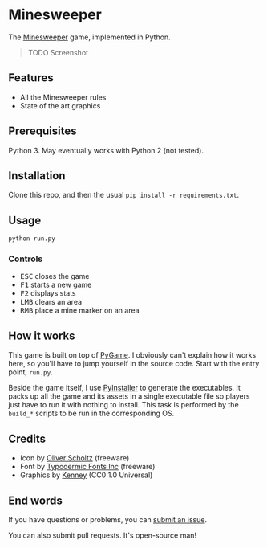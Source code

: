 # Minesweeper

The [Minesweeper](https://en.wikipedia.org/wiki/Minesweeper_(video_game)) game, implemented in Python.

> TODO Screenshot

## Features

  - All the Minesweeper rules
  - State of the art graphics

## Prerequisites

Python 3. May eventually works with Python 2 (not tested).

## Installation

Clone this repo, and then the usual `pip install -r requirements.txt`.

## Usage

```
python run.py
```

### Controls

  - <kbd>ESC</kbd> closes the game
  - <kbd>F1</kbd> starts a new game
  - <kbd>F2</kbd> displays stats
  - <kbd>LMB</kbd> clears an area
  - <kbd>RMB</kbd> place a mine marker on an area

## How it works

This game is built on top of [PyGame](http://www.pygame.org/hifi.html). I obviously can't explain how it
works here, so you'll have to jump yourself in the source code. Start with the entry point, `run.py`.

Beside the game itself, I use [PyInstaller](http://www.pyinstaller.org/) to generate the executables. It packs
up all the game and its assets in a single executable file so players just have to run it with nothing to install.
This task is performed by the `build_*` scripts to be run in the corresponding OS.

## Credits

  - Icon by [Oliver Scholtz](https://www.iconfinder.com/icons/23906/mines_icon) (freeware)
  - Font by [Typodermic Fonts Inc](http://www.dafont.com/coolvetica.font) (freeware)
  - Graphics by [Kenney](https://kenney.nl/assets/topdown-tanks-redux) (CC0 1.0 Universal)

## End words

If you have questions or problems, you can [submit an issue](https://github.com/EpocDotFr/minesweeper/issues).

You can also submit pull requests. It's open-source man!